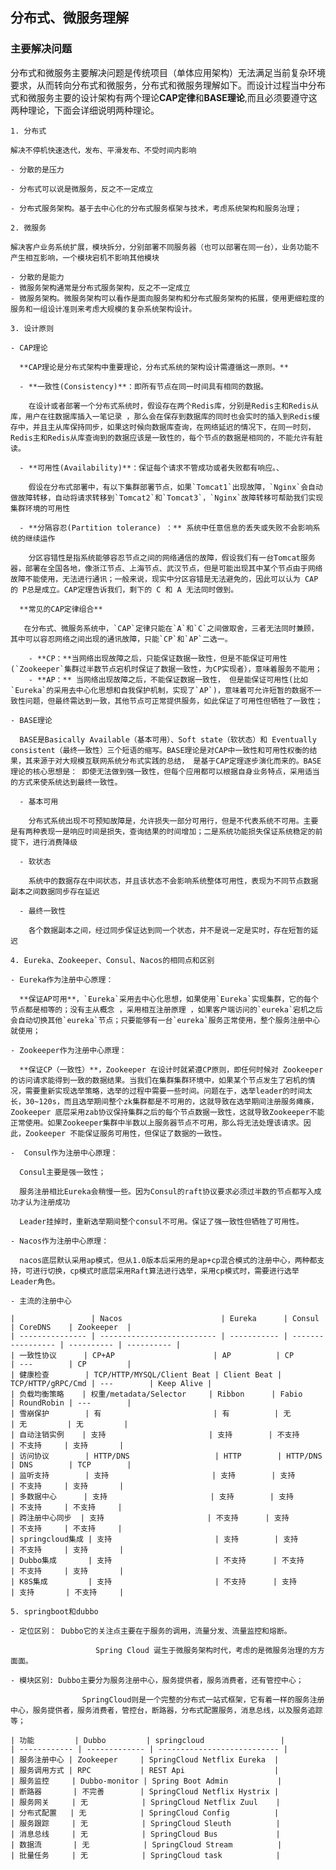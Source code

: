 ## 分布式、微服务理解

### 	主要解决问题

​	分布式和微服务主要解决问题是传统项目（单体应用架构）无法满足当前复杂环境要求，从而转向分布式和微服务，分布式和微服务理解如下。而设计过程当中分布式和微服务主要的设计架构有两个理论**CAP定律**和**BASE理论**,而且必须要遵守这两种理论，下面会详细说明两种理论。

	1. 分布式

    解决不停机快速迭代，发布、平滑发布、不受时间内影响

    - 分散的是压力

    - 分布式可以说是微服务，反之不一定成立

    - 分布式服务架构。基于去中心化的分布式服务框架与技术，考虑系统架构和服务治理；

	2. 微服务

    解决客户业务系统扩展，模块拆分，分别部署不同服务器（也可以部署在同一台），业务功能不产生相互影响，一个模块宕机不影响其他模块

    - 分散的是能力
    - 微服务架构通常是分布式服务架构，反之不一定成立
    - 微服务架构。微服务架构可以看作是面向服务架构和分布式服务架构的拓展，使用更细粒度的服务和一组设计准则来考虑大规模的复杂系统架构设计。

	3. 设计原则

    - CAP理论

      **CAP理论是分布式架构中重要理论，分布式系统的架构设计需遵循这一原则。**

      - **一致性(Consistency)**：即所有节点在同一时间具有相同的数据。

        在设计或者部署一个分布式系统时，假设存在两个Redis库，分别是Redis主和Redis从库，用户在往数据库插入一笔记录 ，那么会在保存到数据库的同时也会实时的插入到Redis缓存中，并且主从库保持同步，如果这时候向数据库查询，在网络延迟的情况下，在同一时刻，Redis主和Redis从库查询到的数据应该是一致性的，每个节点的数据是相同的，不能允许有脏读。

      - **可用性(Availability)**：保证每个请求不管成功或者失败都有响应。、

        假设在分布式部署中，有以下集群部署节点，如果`Tomcat1`出现故障，`Nginx`会自动做故障转移，自动将请求转移到`Tomcat2`和`Tomcat3`，`Nginx`故障转移可帮助我们实现集群环境的可用性

      - **分隔容忍(Partition tolerance) ：** 系统中任意信息的丢失或失败不会影响系统的继续运作

        分区容错性是指系统能够容忍节点之间的网络通信的故障，假设我们有一台Tomcat服务器，部署在全国各地，像浙江节点、上海节点、武汉节点，但是可能出现其中某个节点由于网络故障不能使用，无法进行通讯；一般来说，现实中分区容错是无法避免的，因此可以认为 CAP的 P总是成立。CAP定理告诉我们，剩下的 C 和 A 无法同时做到。

      **常见的CAP定律组合**

      ​	在分布式、微服务系统中，`CAP`定律只能在`A`和`C`之间做取舍，三者无法同时兼顾，其中可以容忍网络之间出现的通讯故障，只能`CP`和`AP`二选一。

      	- **CP：**当网络出现故障之后，只能保证数据一致性，但是不能保证可用性(`Zookeeper`集群过半数节点宕机时保证了数据一致性，为CP实现者），意味着服务不能用；
      	- **AP：** 当网络出现故障之后，不能保证数据一致性， 但是能保证可用性(比如`Eureka`的采用去中心化思想和自我保护机制，实现了`AP`)，意味着可允许短暂的数据不一致性问题，但最终需达到一致，其他节点可正常提供服务，如此保证了可用性但牺牲了一致性；

    - BASE理论

      BASE是Basically Available（基本可用）、Soft state（软状态）和 Eventually consistent（最终一致性）三个短语的缩写。BASE理论是对CAP中一致性和可用性权衡的结果，其来源于对大规模互联网系统分布式实践的总结， 是基于CAP定理逐步演化而来的。BASE理论的核心思想是： 即使无法做到强一致性，但每个应用都可以根据自身业务特点，采用适当的方式来使系统达到最终一致性。

      - 基本可用

        分布式系统出现不可预知故障是，允许损失一部分可用行，但是不代表系统不可用。主要是有两种表现一是响应时间是损失，查询结果的时间增加；二是系统功能损失保证系统稳定的前提下，进行消费降级

      - 软状态

        系统中的数据存在中间状态，并且该状态不会影响系统整体可用性，表现为不同节点数据副本之间数据同步存在延迟

      - 最终一致性

        各个数据副本之间，经过同步保证达到同一个状态，并不是说一定是实时，存在短暂的延迟

	4. Eureka、Zookeeper、Consul、Nacos的相同点和区别

    - Eureka作为注册中心原理：

      **保证AP可用**，`Eureka`采用去中心化思想，如果使用`Eureka`实现集群，它的每个节点都是相等的；没有主从概念 ，采用相互注册原理 ，如果客户端访问的`eureka`宕机之后会自动切换其他`eureka`节点；只要能够有一台`eureka`服务正常使用，整个服务注册中心就使用；

    - Zookeeper作为注册中心原理：

      **保证CP（一致性）**，Zookeeper 在设计时就紧遵CP原则，即任何时候对 Zookeeper 的访问请求能得到一致的数据结果。当我们在集群集群环境中，如果某个节点发生了宕机的情况，需要重新实现选举策略，选举的过程中需要一些时间。问题在于，选举leader的时间太长，30~120s，而且选举期间整个zk集群都是不可用的，这就导致在选举期间注册服务瘫痪，Zookeeper 底层采用zab协议保持集群之后的每个节点数据一致性，这就导致Zookeeper不能正常使用。如果Zookeeper集群中半数以上服务器节点不可用，那么将无法处理该请求。因此，Zookeeper 不能保证服务可用性，但保证了数据的一致性。

    -  Consul作为注册中心原理：

      Consul主要是强一致性；

      服务注册相比Eureka会稍慢一些。因为Consul的raft协议要求必须过半数的节点都写入成功才认为注册成功

      Leader挂掉时，重新选举期间整个consul不可用。保证了强一致性但牺牲了可用性。

    - Nacos作为注册中心原理：

      nacos底层默认采用ap模式，但从1.0版本后采用的是ap+cp混合模式的注册中心，两种都支持，可进行切换，cp模式时底层采用Raft算法进行选举，采用cp模式时，需要进行选举Leader角色。

    - 主流的注册中心

    |                 | Nacos                      | Eureka      | Consul            | CoreDNS    | Zookeeper  |
    | --------------- | -------------------------- | ----------- | ----------------- | ---------- | ---------- |
    | 一致性协议      | CP+AP                      | AP          | CP                | ---        | CP         |
    | 健康检查        | TCP/HTTP/MYSQL/Client Beat | Client Beat | TCP/HTTP/gRPC/Cmd | ---        | Keep Alive |
    | 负载均衡策略    | 权重/metadata/Selector     | Ribbon      | Fabio             | RoundRobin | ---        |
    | 雪崩保护        | 有                         | 有          | 无                | 无         | 无         |
    | 自动注销实例    | 支持                       | 支持        | 不支持            | 不支持     | 支持       |
    | 访问协议        | HTTP/DNS                   | HTTP        | HTTP/DNS          | DNS        | TCP        |
    | 监听支持        | 支持                       | 支持        | 支持              | 不支持     | 支持       |
    | 多数据中心      | 支持                       | 支持        | 支持              | 不支持     | 不支持     |
    | 跨注册中心同步  | 支持                       | 不支持      | 支持              | 不支持     | 不支持     |
    | springcloud集成 | 支持                       | 支持        | 支持              | 不支持     | 支持       |
    | Dubbo集成       | 支持                       | 不支持      | 不支持            | 不支持     | 支持       |
    | K8S集成         | 支持                       | 不支持      | 支持              | 支持       | 不支持     |

	5. springboot和dubbo

    - 定位区别： Dubbo它的关注点主要在于服务的调用，流量分发、流量监控和熔断。

      ​					Spring Cloud 诞生于微服务架构时代，考虑的是微服务治理的方方面面。

    - 模块区别: Dubbo主要分为服务注册中心，服务提供者，服务消费者，还有管控中心；

       				SpringCloud则是一个完整的分布式一站式框架，它有着一样的服务注册中心，服务提供者，服务消费者，管控台，断路器，分布式配置服务，消息总线，以及服务追踪等；

    | 功能         | Dubbo         | springcloud                 |
    | ------------ | ------------- | --------------------------- |
    | 服务注册中心 | Zookeeper     | SpringCloud Netflix Eureka  |
    | 服务调用方式 | RPC           | REST Api                    |
    | 服务监控     | Dubbo-monitor | Spring Boot Admin           |
    | 断路器       | 不完善        | SpringCloud Netflix Hystrix |
    | 服务网关     | 无            | SpringCloud Netflix Zuul    |
    | 分布式配置   | 无            | SpringCloud Config          |
    | 服务跟踪     | 无            | SpringCloud Sleuth          |
    | 消息总线     | 无            | SpringCloud Bus             |
    | 数据流       | 无            | SpringCloud Stream          |
    | 批量任务     | 无            | SpringCloud task            |

    